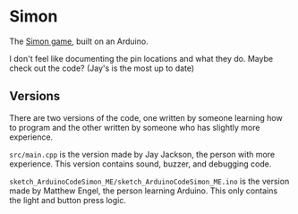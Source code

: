 # Simon

The [Simon game](https://en.wikipedia.org/wiki/Simon_(game)), built on an Arduino.

I don't feel like documenting the pin locations and what they do. Maybe check out the code? (Jay's is the most up to date)

## Versions

There are two versions of the code, one written by someone learning how to program and the other written by someone who has slightly more experience.

`src/main.cpp` is the version made by Jay Jackson, the person with more experience. This version contains sound, buzzer, and debugging code.

`sketch_ArduinoCodeSimon_ME/sketch_ArduinoCodeSimon_ME.ino` is the version made by Matthew Engel, the person learning Arduino. This only contains the light and button press logic.
